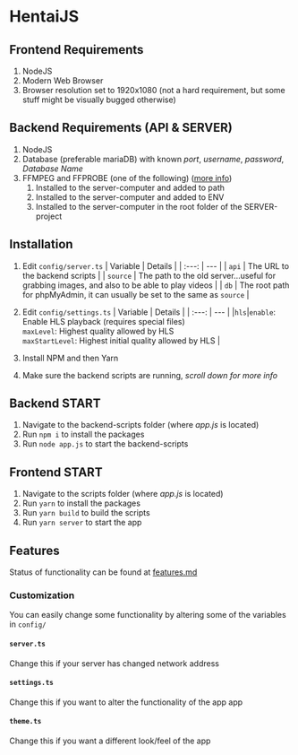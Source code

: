 # HentaiJS

## Frontend Requirements

1. NodeJS
2. Modern Web Browser
3. Browser resolution set to 1920x1080 (not a hard requirement, but some stuff might be visually bugged otherwise)

## Backend Requirements (API & SERVER)

1. NodeJS
2. Database (preferable mariaDB) with known _port_, _username_, _password_, _Database Name_
3. FFMPEG and FFPROBE (one of the following) ([more info](https://github.com/fluent-ffmpeg/node-fluent-ffmpeg#prerequisites))
    1. Installed to the server-computer and added to path
    2. Installed to the server-computer and added to ENV
    3. Installed to the server-computer in the root folder of the SERVER-project

## Installation

1. Edit `config/server.ts`
   | Variable | Details |
   | :---: | --- |
   | `api` | The URL to the backend scripts |
   | `source` | The path to the old server...useful for grabbing images, and also to be able to play videos |
   | `db` | The root path for phpMyAdmin, it can usually be set to the same as `source` |

2. Edit `config/settings.ts`
   | Variable | Details |
   | :---: | --- |
   |`hls`|`enable`: Enable HLS playback (requires special files)<br/>`maxLevel`: Highest quality allowed by HLS<br/>`maxStartLevel`: Highest initial quality allowed by HLS |

3. Install NPM and then Yarn
4. Make sure the backend scripts are running, _scroll down for more info_

## Backend START

1. Navigate to the backend-scripts folder (where _app.js_ is located)
2. Run `npm i` to install the packages
3. Run `node app.js` to start the backend-scripts

## Frontend START

1. Navigate to the scripts folder (where _app.js_ is located)
2. Run `yarn` to install the packages
3. Run `yarn build` to build the scripts
4. Run `yarn server` to start the app

## Features

Status of functionality can be found at [features.md](FEATURES.md)

### Customization

You can easily change some functionality by altering some of the variables in `config/`

#### `server.ts`

Change this if your server has changed network address

#### `settings.ts`

Change this if you want to alter the functionality of the app app

#### `theme.ts`

Change this if you want a different look/feel of the app
